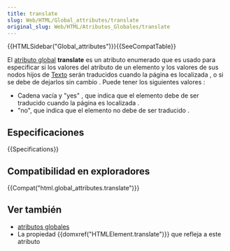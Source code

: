 ```yaml
---
title: translate
slug: Web/HTML/Global_attributes/translate
original_slug: Web/HTML/Atributos_Globales/translate
---
```


{{HTMLSidebar("Global_attributes")}}{{SeeCompatTable}}

El [atributo global](/es/docs/Web/HTML/Atributos_Globales) **translate** es un atributo enumerado que es usado para especificar si los valores del atributo de un elemento y los valores de sus nodos hijos de [Texto](https://html.spec.whatwg.org/multipage/infrastructure.html#text) serán traducidos cuando la página es localizada , o si se debe de dejarlos sin cambio . Puede tener los siguientes valores :

- Cadena vacía y "yes" , que indica que el elemento debe de ser traducido cuando la página es localizada .
- "no", que indica que el elemento no debe de ser traducido .

## Especificaciones

{{Specifications}}

## Compatibilidad en exploradores

{{Compat("html.global_attributes.translate")}}

## Ver también

- [atributos globales](/es/docs/Web/HTML/Atributos_Globales)
- La propiedad {{domxref("HTMLElement.translate")}} que refleja a este atributo
